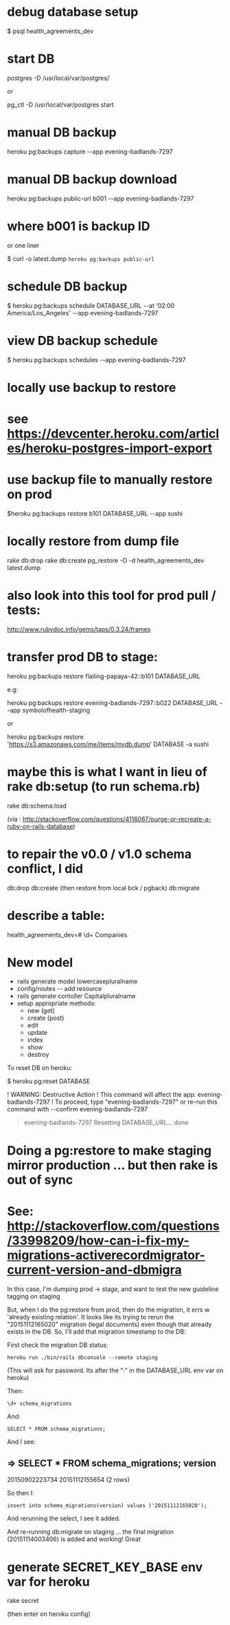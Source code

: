 # debug database setup

$ psql health_agreements_dev

# start DB

postgres -D /usr/local/var/postgres/

or

pg_ctl -D /usr/local/var/postgres start

# manual DB backup

heroku pg:backups capture --app evening-badlands-7297

# manual DB backup download

heroku pg:backups public-url b001 --app evening-badlands-7297
# where b001 is backup ID

or one liner

$ curl -o latest.dump `heroku pg:backups public-url`

# schedule DB backup

$ heroku pg:backups schedule DATABASE_URL --at '02:00 America/Los_Angeles' --app evening-badlands-7297

# view DB backup schedule

$ heroku pg:backups schedules --app evening-badlands-7297

# locally use backup to restore

# see https://devcenter.heroku.com/articles/heroku-postgres-import-export

# use backup file to manually restore on prod

$heroku pg:backups restore b101 DATABASE_URL --app sushi

# locally restore from dump file

rake db:drop
rake db:create
pg_restore -O -d health_agreements_dev latest.dump

# also look into this tool for prod pull / tests:
http://www.rubydoc.info/gems/taps/0.3.24/frames

# transfer prod DB to stage:

 heroku pg:backups restore flailing-papaya-42::b101 DATABASE_URL

e.g:

 heroku pg:backups restore evening-badlands-7297::b022 DATABASE_URL --app symbolofhealth-staging

or

 heroku pg:backups restore 'https://s3.amazonaws.com/me/items/mydb.dump' DATABASE -a sushi


# maybe this is what I want in lieu of rake db:setup (to run schema.rb)

rake db:schema:load

(via : http://stackoverflow.com/questions/4116067/purge-or-recreate-a-ruby-on-rails-database)

# to repair the v0.0 / v1.0 schema conflict, I did

db:drop
db:create
(then restore from local bck / pgback)
db:migrate

# describe a table:

health_agreements_dev=# \d+ Companies

# New model

- rails generate model lowercasepluralname
- config/routes -- add resource
- rails generate contoller Capitalpluralname
- setup appropriate methods:
  - new (get)  
  - create (post)
  - edit
  - update
  - index
  - show
  - destroy


To reset DB on heroku:

$ heroku pg:reset DATABASE

 !    WARNING: Destructive Action
 !    This command will affect the app: evening-badlands-7297
 !    To proceed, type "evening-badlands-7297" or re-run this command with --confirm evening-badlands-7297

> evening-badlands-7297
Resetting DATABASE_URL... done


# Doing a pg:restore to make staging mirror production ... but then rake is out of sync
# See: http://stackoverflow.com/questions/33998209/how-can-i-fix-my-migrations-activerecordmigrator-current-version-and-dbmigra

In this case, I'm dumping prod -> stage, and want to test the new guideline tagging on staging

But, when I do the pg:restore from prod, then do the migration, it errs w 'already existing relation'. It looks like its trying to rerun the "20151112165020" migration (legal documents) even though that already exists in the DB. So, I'll add that migration timestamp to the DB:

First check the migration DB status:

    heroku run ./bin/rails dbconsole --remote staging

(This will ask for password. Its after the ":" in the DATABASE_URL env var on heroku)

Then:

    \d+ schema_migrations

And:

    SELECT * FROM schema_migrations;

And I see:

=> SELECT * FROM schema_migrations;
    version     
----------------
 20150902223734
 20151112155654
(2 rows)

So then I:

    insert into schema_migrations(version) values ('20151112165020');

And rerunning the select, I see it added.

And re-running db:migrate on staging ... the final migration (20151114003406) is added and working! Great




# generate SECRET_KEY_BASE env var for heroku

rake secret

(then enter on heroku config)